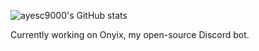 ![ayesc9000's GitHub stats](https://github-readme-stats.vercel.app/api?username=ayesc9000)

Currently working on Onyix, my open-source Discord bot.
